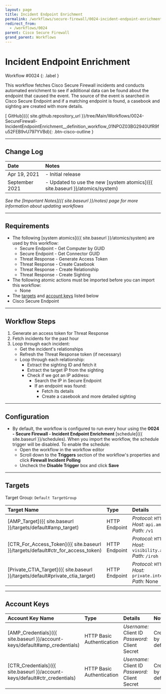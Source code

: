 ```yaml
---
layout: page
title: Incident Endpoint Enrichment
permalink: /workflows/secure-firewall/0024-incident-endpoint-enrichment
redirect_from:
  - /workflows/0024
parent: Cisco Secure Firewall
grand_parent: Workflows
---
```


# Incident Endpoint Enrichment
<div markdown="1">
Workflow #0024
{: .label }
</div>

This workflow fetches Cisco Secure Firewall incidents and conducts automated enrichment to see if additional data can be found about the endpoint that caused the event. The source of the event is searched in Cisco Secure Endpoint and if a matching endpoint is found, a casebook and sighting are created with more details.

[<i class="fab fa-github"></i> GitHub]({{ site.github.repository_url }}/tree/Main/Workflows/0024-SecureFirewall-IncidentEndpointEnrichment__definition_workflow_01NPOZ03BG2940UfR9fu52FEB9vU797YVBd){: .btn-cisco-outline }

---

## Change Log

| Date | Notes |
|:-----|:------|
| Apr 19, 2021 | - Initial release |
| September 2021 | - Updated to use the new [system atomics]({{ site.baseurl }}/atomics/system) |

_See the [Important Notes]({{ site.baseurl }}/notes) page for more information about updating workflows_

---

## Requirements
* The following [system atomics]({{ site.baseurl }}/atomics/system) are used by this workflow:
	* Secure Endpoint - Get Computer by GUID
	* Secure Endpoint - Get Connector GUID
	* Threat Response - Generate Access Token
	* Threat Response - Create Casebook
	* Threat Response - Create Relationship
	* Threat Response - Create Sighting
* The following atomic actions must be imported before you can import this workflow:
	* None
* The [targets](#targets) and [account keys](#account-keys) listed below
* Cisco Secure Endpoint

---

## Workflow Steps
1. Generate an access token for Threat Response
1. Fetch incidents for the past hour
1. Loop through each incident:
	* Get the incident's relationships
	* Refresh the Threat Response token (if necessary)
	* Loop through each relationship:
		* Extract the sighting ID and fetch it
		* Extract the target IP from the sighting
		* Check if we got an IP address:
			* Search the IP in Secure Endpoint
			* If an endpoint was found:
				* Fetch its details
				* Create a casebook and more detailed sighting

---

## Configuration
* By default, the workflow is configured to run every hour using the **0024 - Secure Firewall - Incident Endpoint Enrichment** [schedule]({{ site.baseurl }}/schedules). When you import the workflow, the schedule trigger will be disabled. To enable the schedule:
	* Open the workflow in the workflow editor
	* Scroll down to the **Triggers** section of the workflow's properties and click **Firewall Incident Polling**
	* Uncheck the **Disable Trigger** box and click **Save**

---

## Targets
Target Group: `Default TargetGroup`

| Target Name | Type | Details | Account Keys | Notes |
|:------------|:-----|:--------|:-------------|:------|
| [AMP_Target]({{ site.baseurl }}/targets/default#amp_target) | HTTP Endpoint | _Protocol:_ `HTTPS`<br />_Host:_ `api.amp.cisco.com`<br />_Path:_ `/v1` | AMP_Credentials | Created by default |
| [CTR_For_Access_Token]({{ site.baseurl }}/targets/default#ctr_for_access_token) | HTTP Endpoint | _Protocol:_ `HTTPS`<br />_Host:_ `visibility.amp.cisco.com`<br />_Path:_ `/iroh` | CTR_Credentials | Created by default |
| [Private_CTIA_Target]({{ site.baseurl }}/targets/default#private_ctia_target) | HTTP Endpoint | _Protocol:_ `HTTPS`<br />_Host:_ `private.intel.amp.cisco.com`<br />_Path:_ None | None | Created by default |

---

## Account Keys

| Account Key Name | Type | Details | Notes |
|:-----------------|:-----|:--------|:------|
| [AMP_Credentials]({{ site.baseurl }}/account-keys/default#amp_credentials) | HTTP Basic Authentication | _Username:_ Client ID<br />_Password:_ Client Secret | Created by default |
| [CTR_Credentials]({{ site.baseurl }}/account-keys/default#ctr_credentials) | HTTP Basic Authentication | _Username:_ Client ID<br />_Password:_ Client Secret | Created by default |